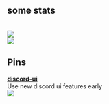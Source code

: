<!--https://404kuso.github.io/-->

## some stats

<br>
<a href="https://github.com/404kuso/404kuso/">
   <img src="https://github-readme-stats.vercel.app/api?username=404kuso&hide=prs&hide_border=true&count_private=true&theme=dark&show_icons=true">
</a>

<br>
<a href="https://github.com/404kuso/404kuso/">
   <img src="https://github-readme-stats.vercel.app/api/top-langs/?username=404kuso&theme=dark&hide_border=true">
</a>
   
   
## Pins

[**discord-ui**](https://github.com/discord-py-ui/discord-ui")
<br>
Use new discord ui features early
<br>
<a href="https://github.com/discord-py-ui/discord-ui">
   <img src="https://github-readme-stats.vercel.app/api/pin/?username=discord-py-ui&repo=discord-ui&theme=dark&hide_border=true">
</a>
